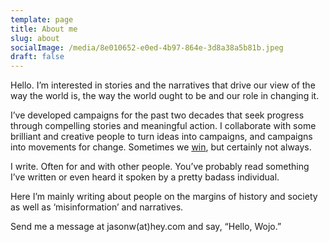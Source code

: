 ```yaml
---
template: page
title: About me
slug: about
socialImage: /media/8e010652-e0ed-4b97-864e-3d8a38a5b81b.jpeg
draft: false
---
```

Hello. I’m interested in stories and the narratives that drive our view of the way the world is, the way the world ought to be and our role in changing it.

I’ve developed campaigns for the past two decades that seek progress through compelling stories and meaningful action. I collaborate with some brilliant and creative people to turn ideas into campaigns, and campaigns into movements for change. Sometimes we [win](https://www.worldbank.org/en/news/opinion/2015/11/06/malala-a-full-secondary-education-must-become-the-ordinary-expectation-of-every-girl-in-the-world), but certainly not always.

I write. Often for and with other people. You’ve probably read something I’ve written or even heard it spoken by a pretty badass individual.

Here I’m mainly writing about people on the margins of history and society as well as ‘misinformation’ and narratives.

Send me a message at jasonw(at)hey.com and say, “Hello, Wojo.”